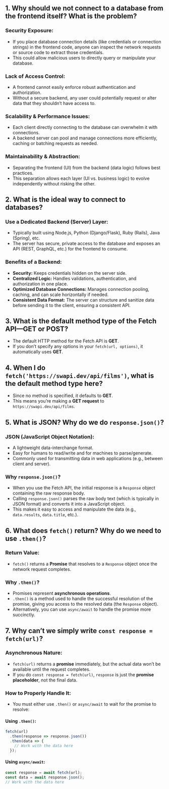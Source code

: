 ## 1. Why should we not connect to a database from the frontend itself? What is the problem?

### Security Exposure:
- If you place database connection details (like credentials or connection strings) in the frontend code, anyone can inspect the network requests or source code to extract those credentials.
- This could allow malicious users to directly query or manipulate your database.

### Lack of Access Control:
- A frontend cannot easily enforce robust authentication and authorization.
- Without a secure backend, any user could potentially request or alter data that they shouldn’t have access to.

### Scalability & Performance Issues:
- Each client directly connecting to the database can overwhelm it with connections.
- A backend server can pool and manage connections more efficiently, caching or batching requests as needed.

### Maintainability & Abstraction:
- Separating the frontend (UI) from the backend (data logic) follows best practices.
- This separation allows each layer (UI vs. business logic) to evolve independently without risking the other.

## 2. What is the ideal way to connect to databases?

### Use a Dedicated Backend (Server) Layer:
- Typically built using Node.js, Python (Django/Flask), Ruby (Rails), Java (Spring), etc.
- The server has secure, private access to the database and exposes an API (REST, GraphQL, etc.) for the frontend to consume.

### Benefits of a Backend:
- **Security:** Keeps credentials hidden on the server side.
- **Centralized Logic:** Handles validations, authentication, and authorization in one place.
- **Optimized Database Connections:** Manages connection pooling, caching, and can scale horizontally if needed.
- **Consistent Data Format:** The server can structure and sanitize data before sending it to the client, ensuring a consistent API.

## 3. What is the default method type of the Fetch API—GET or POST?
- The default HTTP method for the Fetch API is **GET**.
- If you don’t specify any options in your `fetch(url, options)`, it automatically uses **GET**.

## 4. When I do `fetch('https://swapi.dev/api/films')`, what is the default method type here?
- Since no method is specified, it defaults to **GET**.
- This means you’re making a **GET request** to `https://swapi.dev/api/films`.

## 5. What is JSON? Why do we do `response.json()`?

### JSON (JavaScript Object Notation):
- A lightweight data-interchange format.
- Easy for humans to read/write and for machines to parse/generate.
- Commonly used for transmitting data in web applications (e.g., between client and server).

### Why `response.json()`?
- When you use the Fetch API, the initial response is a `Response` object containing the raw response body.
- Calling `response.json()` parses the raw body text (which is typically in JSON format) and converts it into a JavaScript object.
- This makes it easy to access and manipulate the data (e.g., `data.results`, `data.title`, etc.).

## 6. What does `fetch()` return? Why do we need to use `.then()`?

### Return Value:
- `fetch()` returns a **Promise** that resolves to a `Response` object once the network request completes.

### Why `.then()`?
- Promises represent **asynchronous operations**.
- `.then()` is a method used to handle the successful resolution of the promise, giving you access to the resolved data (the `Response` object).
- Alternatively, you can use `async/await` to handle the promise more succinctly.

## 7. Why can’t we simply write `const response = fetch(url)`?

### Asynchronous Nature:
- `fetch(url)` returns a **promise** immediately, but the actual data won’t be available until the request completes.
- If you do `const response = fetch(url)`, `response` is just the **promise placeholder**, not the final data.

### How to Properly Handle It:
- You must either use `.then()` or `async/await` to wait for the promise to resolve:

#### Using `.then()`:
```js
fetch(url)
  .then(response => response.json())
  .then(data => {
    // Work with the data here
  });
```

#### Using `async/await`:
```js
const response = await fetch(url);
const data = await response.json();
// Work with the data here
```

